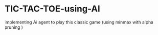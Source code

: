 # TIC-TAC-TOE-using-AI
implementing Ai agent to play this classic game (using minmax with alpha pruning )
